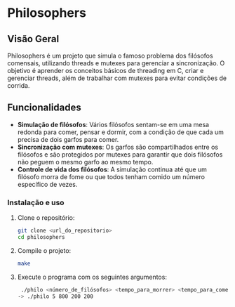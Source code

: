 # Philosophers

## Visão Geral

Philosophers é um projeto que simula o famoso problema dos filósofos comensais, utilizando threads e mutexes para gerenciar a sincronização. O objetivo é aprender os conceitos básicos de threading em C, criar e gerenciar threads, além de trabalhar com mutexes para evitar condições de corrida.

## Funcionalidades

- **Simulação de filósofos**: Vários filósofos sentam-se em uma mesa redonda para comer, pensar e dormir, com a condição de que cada um precisa de dois garfos para comer.
- **Sincronização com mutexes**: Os garfos são compartilhados entre os filósofos e são protegidos por mutexes para garantir que dois filósofos não peguem o mesmo garfo ao mesmo tempo.
- **Controle de vida dos filósofos**: A simulação continua até que um filósofo morra de fome ou que todos tenham comido um número específico de vezes.

### Instalação e uso

1. Clone o repositório:
   ```bash
   git clone <url_do_repositorio>
   cd philosophers
2. Compile o projeto:
   ```bash
   make
3. Execute o programa com os seguintes argumentos:
   ```bash
    ./philo <número_de_filósofos> <tempo_para_morrer> <tempo_para_comer> <tempo_para_dormir> [número_de_vezes_que_cada_filósofo_deve_comer]
   -> ./philo 5 800 200 200
